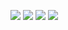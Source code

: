 <img src="https://road-to-kaggle-grandmaster.vercel.app/api/badges/martynoveduard/competition"> <img src="https://road-to-kaggle-grandmaster.vercel.app/api/badges/martynoveduard/dataset">  <img src="https://road-to-kaggle-grandmaster.vercel.app/api/badges/martynoveduard/notebook"> <img src="https://road-to-kaggle-grandmaster.vercel.app/api/badges/martynoveduard/discussion">
